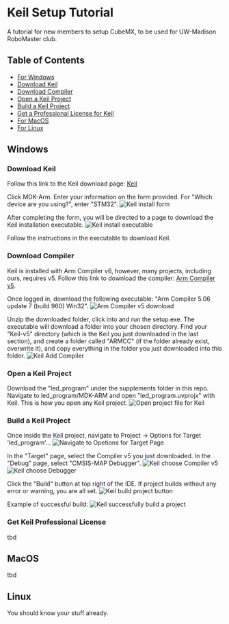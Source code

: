 # Keil Setup Tutorial
A tutorial for new members to setup CubeMX, to be used for UW-Madison RoboMaster club.

## Table of Contents
- [For Windows](#windows)
 - [Download Keil](#download-keil)
 - [Download Compiler](#download-compiler)
 - [Open a Keil Project](#open-a-keil-project)
 - [Build a Keil Project](#build-a-keil-project)
 - [Get a Professional License for Keil](#get-keil-professional-license)
- [For MacOS](#macos)
- [For Linux](#linux)

## Windows
### Download Keil
Follow this link to the Keil download page: [Keil](https://www.keil.com/download/product/?utm_source=chatgpt.com)

Click MDK-Arm. Enter your information on the form provided. For "Which device are you using?", enter "STM32".
![Keil install form](images/keil-install-form.png)

After completing the form, you will be directed to a page to download the Keil installation executable.
![Keil install executable](images/keil-install-site.png)

Follow the instructions in the executable to download Keil.
### Download Compiler
Keil is installed with Arm Compiler v6, however, many projects, including ours, requires v5. Follow this link to download the compiler: [Arm Compiler v5](https://developer.arm.com/downloads/view/ACOMP5).

Once logged in, download the following executable: "Arm Compiler 5.06 update 7 (build 960) Win32".
![Arm Compiler v5 download](images/keil-compiler-download)

Unzip the downloaded folder, click into and run the setup.exe. The executable will download a folder into your chosen directory. Find your "Keil-v5" directory (which is the Keil you just downloaded in the last section), and create a folder called "ARMCC" (if the folder already exist, overwrite it), and copy everything in the folder you just downloaded into this folder.
![Keil Add Compiler](images/keil-compiler-directory.png)

### Open a Keil Project
Download the "led_program" under the supplements folder in this repo. Navigate to led_program/MDK-ARM and open "led_program.uvprojx" with Keil. This is how you open any Keil project.
![Open project file for Keil](images/keil-open-project.png)

### Build a Keil Project
Once inside the Keil project, navigate to Project -> Options for Target 'led_program'...
![Navigate to Opetions for Target Page](images/keil-navigate-build.png)

In the "Target" page, select the Compiler v5 you just downloaded. In the "Debug" page, select "CMSIS-MAP Debugger".
![Keil choose Compiler v5](images/keil-choose-compiler.png)
![Keil choose Debugger](images/keil-choose-debugger.png)

Click the "Build" button at top right of the IDE. If project builds without any error or warning, you are all set.
![Keil build project button](images/keil-build-button)

Example of successful build:
![Keil successfully build a project](images/keil-success-build.png)

### Get Keil Professional License
tbd

## MacOS
tbd

## Linux
You should know your stuff already.